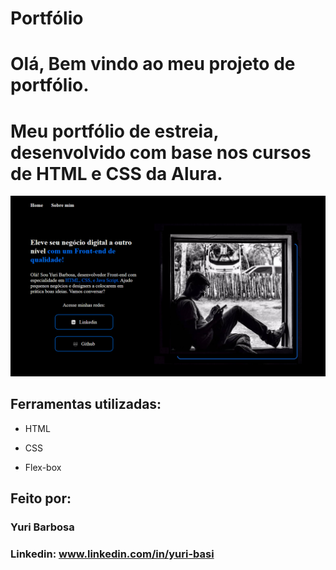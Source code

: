 # Portfólio 

# Olá, Bem vindo ao meu projeto de portfólio.

# Meu portfólio de estreia, desenvolvido com base nos cursos de HTML e CSS da Alura.

![image](https://github.com/yuriletras/Portfolio/blob/main/Foto_ap.PNG?raw=true)

## Ferramentas utilizadas:

* HTML

* CSS

* Flex-box

## Feito por:

### Yuri Barbosa

### Linkedin: www.linkedin.com/in/yuri-basi

```
